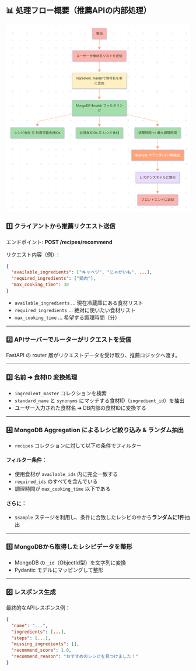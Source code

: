 ## 📊 処理フロー概要（推薦APIの内部処理）

![alt text](flowchart.png)

### 1️⃣ クライアントから推薦リクエスト送信

エンドポイント:
**POST /recipes/recommend**

リクエスト内容（例）:

```json
{
  "available_ingredients": ["キャベツ", "じゃがいも", ...],
  "required_ingredients": ["鶏肉"],
  "max_cooking_time": 30
}
```

* `available_ingredients` … 現在冷蔵庫にある食材リスト
* `required_ingredients` … 絶対に使いたい食材リスト
* `max_cooking_time` … 希望する調理時間（分）

---

### 2️⃣ APIサーバーでルーターがリクエストを受信

FastAPI の router 層がリクエストデータを受け取り、推薦ロジックへ渡す。

---

### 3️⃣ 名前 ➔ 食材ID 変換処理

* `ingredient_master` コレクションを検索
* `standard_name` と `synonyms` にマッチする食材ID（`ingredient_id`）を抽出
* ユーザー入力された食材名 ➔ DB内部の食材IDに変換する

---

### 4️⃣ MongoDB Aggregation によるレシピ絞り込み & ランダム抽出

* `recipes` コレクションに対して以下の条件でフィルター

#### フィルター条件：

* 使用食材が `available_ids` 内に完全一致する
* `required_ids` のすべてを含んでいる
* 調理時間が `max_cooking_time` 以下である

#### さらに：

* `$sample` ステージを利用し、条件に合致したレシピの中から**ランダムに1件**抽出

---

### 5️⃣ MongoDBから取得したレシピデータを整形

* MongoDB の `_id`（ObjectId型）を文字列に変換
* Pydantic モデルにマッピングして整形

---

### 6️⃣ レスポンス生成

最終的なAPIレスポンス例：

```json
{
  "name": "...",
  "ingredients": [...],
  "steps": [...],
  "missing_ingredients": [],
  "recommend_score": 1.0,
  "recommend_reason": "おすすめのレシピを見つけました！"
}
```
